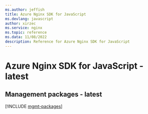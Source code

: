 ```yaml
---
ms.author: jeffish
title: Azure Nginx SDK for JavaScript
ms.devlang: javascript
author: xirzec
ms.service: nginx
ms.topic: reference
ms.data: 11/08/2022
description: Reference for Azure Nginx SDK for JavaScript
---
```

# Azure Nginx SDK for JavaScript - latest

## Management packages - latest
[!INCLUDE [mgmt-packages](nginx-mgmt-index.md)]